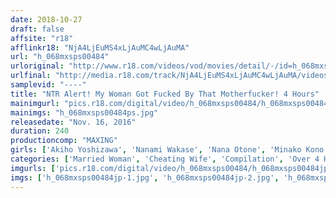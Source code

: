 ```yaml
---
date: 2018-10-27
draft: false
affsite: "r18"
afflinkr18: "NjA4LjEuMS4xLjAuMC4wLjAuMA"
url: "h_068mxsps00484"
urloriginal: "http://www.r18.com/videos/vod/movies/detail/-/id=h_068mxsps00484"
urlfinal: "http://media.r18.com/track/NjA4LjEuMS4xLjAuMC4wLjAuMA/videos/vod/movies/detail/-/id=h_068mxsps00484"
samplevid: "----"
title: "NTR Alert! My Woman Got Fucked By That Motherfucker! 4 Hours"
mainimgurl: "pics.r18.com/digital/video/h_068mxsps00484/h_068mxsps00484ps.jpg"
mainimgs: "h_068mxsps00484ps.jpg"
releasedate: "Nov. 16, 2016"
duration: 240
productioncomp: "MAXING"
girls: ['Akiho Yoshizawa', 'Nanami Wakase', 'Nana Otone', 'Minako Kono', 'Pine Shizuku', 'Yu Konishi', 'Kana Yume', 'Koko Aiba', 'Mei Matsumoto', 'Nono Mizusawa']
categories: ['Married Woman', 'Cheating Wife', 'Compilation', 'Over 4 Hours']
imgurls: ['pics.r18.com/digital/video/h_068mxsps00484/h_068mxsps00484jp-1.jpg', 'pics.r18.com/digital/video/h_068mxsps00484/h_068mxsps00484jp-2.jpg', 'pics.r18.com/digital/video/h_068mxsps00484/h_068mxsps00484jp-3.jpg', 'pics.r18.com/digital/video/h_068mxsps00484/h_068mxsps00484jp-4.jpg', 'pics.r18.com/digital/video/h_068mxsps00484/h_068mxsps00484jp-5.jpg', 'pics.r18.com/digital/video/h_068mxsps00484/h_068mxsps00484jp-6.jpg', 'pics.r18.com/digital/video/h_068mxsps00484/h_068mxsps00484jp-7.jpg', 'pics.r18.com/digital/video/h_068mxsps00484/h_068mxsps00484jp-8.jpg', 'pics.r18.com/digital/video/h_068mxsps00484/h_068mxsps00484jp-9.jpg', 'pics.r18.com/digital/video/h_068mxsps00484/h_068mxsps00484jp-10.jpg', 'pics.r18.com/digital/video/h_068mxsps00484/h_068mxsps00484jp-11.jpg', 'pics.r18.com/digital/video/h_068mxsps00484/h_068mxsps00484jp-12.jpg', 'pics.r18.com/digital/video/h_068mxsps00484/h_068mxsps00484jp-13.jpg', 'pics.r18.com/digital/video/h_068mxsps00484/h_068mxsps00484jp-14.jpg', 'pics.r18.com/digital/video/h_068mxsps00484/h_068mxsps00484jp-15.jpg', 'pics.r18.com/digital/video/h_068mxsps00484/h_068mxsps00484jp-16.jpg', 'pics.r18.com/digital/video/h_068mxsps00484/h_068mxsps00484jp-17.jpg', 'pics.r18.com/digital/video/h_068mxsps00484/h_068mxsps00484jp-18.jpg', 'pics.r18.com/digital/video/h_068mxsps00484/h_068mxsps00484jp-19.jpg', 'pics.r18.com/digital/video/h_068mxsps00484/h_068mxsps00484jp-20.jpg']
imgs: ['h_068mxsps00484jp-1.jpg', 'h_068mxsps00484jp-2.jpg', 'h_068mxsps00484jp-3.jpg', 'h_068mxsps00484jp-4.jpg', 'h_068mxsps00484jp-5.jpg', 'h_068mxsps00484jp-6.jpg', 'h_068mxsps00484jp-7.jpg', 'h_068mxsps00484jp-8.jpg', 'h_068mxsps00484jp-9.jpg', 'h_068mxsps00484jp-10.jpg', 'h_068mxsps00484jp-11.jpg', 'h_068mxsps00484jp-12.jpg', 'h_068mxsps00484jp-13.jpg', 'h_068mxsps00484jp-14.jpg', 'h_068mxsps00484jp-15.jpg', 'h_068mxsps00484jp-16.jpg', 'h_068mxsps00484jp-17.jpg', 'h_068mxsps00484jp-18.jpg', 'h_068mxsps00484jp-19.jpg', 'h_068mxsps00484jp-20.jpg']
---
```


